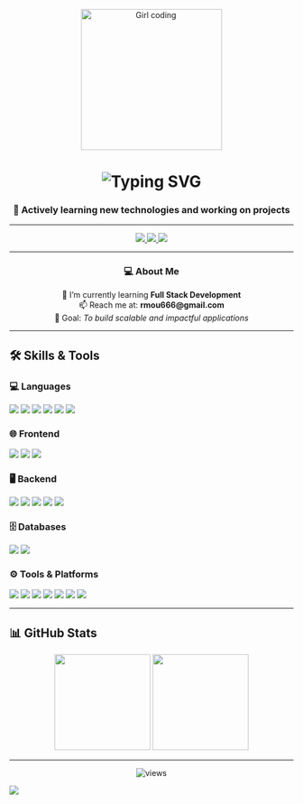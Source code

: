 <!-- Profile Banner -->
<p align="center">
  <img src="https://github.com/MOUPIYAMONDAL/MOUPIYAMONDAL/blob/main/GIRL%20.jpg?raw=true" width="250px" alt="Girl coding">
</p>

<!-- Typing Animation -->
<h1 align="center">
  <img src="https://readme-typing-svg.herokuapp.com?font=Fira+Code&size=28&pause=1000&color=00C4FF&center=true&vCenter=true&width=600&lines=Hi+👋,+I'm+Moupiya+Mondal;Full+Stack+Developer+in+Progress;Always+Learning+%26+Building" alt="Typing SVG" />
</h1>

<h3 align="center">🚀 Actively learning new technologies and working on projects</h3>

---

<!-- Social Links -->
<p align="center">
  <a href="https://www.linkedin.com/in/moupiya-mondal/" target="_blank">
    <img src="https://img.shields.io/badge/LinkedIn-%230077B5.svg?&style=for-the-badge&logo=linkedin&logoColor=white" />
  </a>
  <a href="https://x.com/Moupiya_Mondal_" target="_blank">
    <img src="https://img.shields.io/badge/Twitter-%23000000.svg?&style=for-the-badge&logo=x&logoColor=white" />
  </a>
  <a href="https://discord.com/users/1249780558284984472" target="_blank">
    <img src="https://img.shields.io/badge/Discord-%235865F2.svg?&style=for-the-badge&logo=discord&logoColor=white" />
  </a>
</p>

---

<!-- About Me -->
<h3 align="center">💻 About Me</h3>
<p align="center">
  🌱 I’m currently learning <b>Full Stack Development</b> <br>
  📫 Reach me at: <b>rmou666@gmail.com</b> <br>
  🎯 Goal: <i>To build scalable and impactful applications</i>
</p>

---

## 🛠 Skills & Tools  

### 💻 Languages  
<p>
  <img src="https://img.shields.io/badge/Python-3776AB?style=for-the-badge&logo=python&logoColor=white"/>
  <img src="https://img.shields.io/badge/Java-%23ED8B00.svg?style=for-the-badge&logo=openjdk&logoColor=white"/>
  <img src="https://img.shields.io/badge/C-00599C?style=for-the-badge&logo=c&logoColor=white"/>
  <img src="https://img.shields.io/badge/JavaScript-ES6+-F7DF1E?style=for-the-badge&logo=javascript&logoColor=black"/>
  <img src="https://img.shields.io/badge/HTML5-%23E34F26.svg?style=for-the-badge&logo=html5&logoColor=white"/>
  <img src="https://img.shields.io/badge/CSS3-%231572B6.svg?style=for-the-badge&logo=css3&logoColor=white"/>
</p>

### 🌐 Frontend  
<p>
  <img src="https://img.shields.io/badge/React.js-61DBFB?style=for-the-badge&logo=react&logoColor=black"/>
  <img src="https://img.shields.io/badge/TailwindCSS-38B2AC?style=for-the-badge&logo=tailwind-css&logoColor=white"/>
  <img src="https://img.shields.io/badge/Bootstrap-563D7C?style=for-the-badge&logo=bootstrap&logoColor=white"/>
</p>

### 🖥 Backend  
<p>
  <img src="https://img.shields.io/badge/Node.js-43853D?style=for-the-badge&logo=node.js&logoColor=white"/>
  <img src="https://img.shields.io/badge/Express.js-000000?style=for-the-badge&logo=express&logoColor=white"/>
  <img src="https://img.shields.io/badge/Django-092E20?style=for-the-badge&logo=django&logoColor=green"/>
  <img src="https://img.shields.io/badge/REST%20API-02569B?style=for-the-badge&logo=fastapi&logoColor=white"/>
  <img src="https://img.shields.io/badge/JDBC-007396?style=for-the-badge&logo=java&logoColor=white"/>
</p>

### 🗄 Databases  
<p>
  <img src="https://img.shields.io/badge/MySQL-005C84?style=for-the-badge&logo=mysql&logoColor=white"/>
  <img src="https://img.shields.io/badge/MongoDB-4EA94B?style=for-the-badge&logo=mongodb&logoColor=white"/>
</p>

### ⚙️ Tools & Platforms  
<p>
  <img src="https://img.shields.io/badge/Git-F05032?style=for-the-badge&logo=git&logoColor=white"/>
  <img src="https://img.shields.io/badge/GitHub-181717?style=for-the-badge&logo=github&logoColor=white"/>
  <img src="https://img.shields.io/badge/VS%20Code-007ACC?style=for-the-badge&logo=visualstudiocode&logoColor=white"/>
  <img src="https://img.shields.io/badge/Postman-FF6C37?style=for-the-badge&logo=postman&logoColor=white"/>
  <img src="https://img.shields.io/badge/Figma-F24E1E?style=for-the-badge&logo=figma&logoColor=white"/>
  <img src="https://img.shields.io/badge/Netlify-00C7B7?style=for-the-badge&logo=netlify&logoColor=white"/>
  <img src="https://img.shields.io/badge/Vercel-000000?style=for-the-badge&logo=vercel&logoColor=white"/>
</p>

---

## 📊 GitHub Stats  
<p align="center">
  <img src="https://github-readme-stats.vercel.app/api?username=MOUPIYAMONDAL&show_icons=true&theme=tokyonight" height="170"/>
  <img src="https://github-readme-stats.vercel.app/api/top-langs/?username=MOUPIYAMONDAL&layout=compact&theme=tokyonight" height="170"/>
</p>

---

<!-- Visitor Count -->
<p align="center">
  <img src="https://komarev.com/ghpvc/?username=MOUPIYAMONDAL&label=Profile%20Views&color=0e75b6&style=flat" alt="views"/>
</p>

<!-- Footer Wave -->
<img src="https://capsule-render.vercel.app/api?type=waving&color=00C4FF&height=250&section=footer"/>
